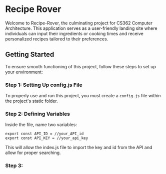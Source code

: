 # Recipe Rover
Welcome to Recipe-Rover, the culminating project for CS362 Computer Architecture. This application serves as a user-friendly landing site where individuals can input their ingredients or cooking times and receive personalized recipes tailored to their preferences.

## Getting Started
To ensure smooth functioning of this project, follow these steps to set up your environment:

### Step 1: Setting Up config.js File
To properly use and run this project, you must create a `config.js` file within the project's static folder.

### Step 2: Defining Variables
Inside the file, name two variables:

```plaintext
export const API_ID = //your_API_id
export const API_KEY = //your_api_key
```
This will allow the index.js file to import the key and id from the API and allow for proper searching.

### Step 3: 
